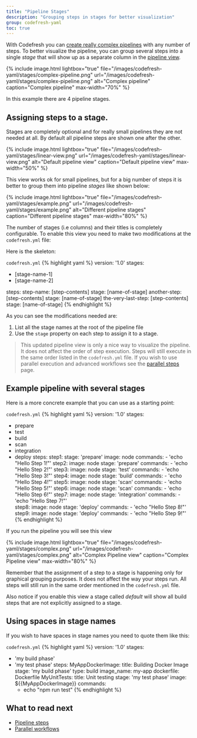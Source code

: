 ```yaml
---
title: "Pipeline Stages"
description: "Grouping steps in stages for better visualization"
group: codefresh-yaml
toc: true
---
```


With Codefresh you can [create really complex pipelines]({{site.baseurl}}/docs/configure-ci-cd-pipeline/pipelines/) with any number of steps. To better visualize the pipeline, you can group several steps into a single _stage_ that will show up as a separate column in the [pipeline view]({{site.baseurl}}/docs/configure-ci-cd-pipeline/monitoring-pipelines/).

{% include 
image.html 
lightbox="true" 
file="/images/codefresh-yaml/stages/complex-pipeline.png" 
url="/images/codefresh-yaml/stages/complex-pipeline.png"
alt="Complex pipeline" 
caption="Complex pipeline"
max-width="70%"
%}

In this example there are 4 pipeline stages.

## Assigning steps to a stage.

Stages are completely optional and for really small pipelines they are not needed at all.
By default all pipeline steps are shown one after the other.

{% include 
image.html 
lightbox="true" 
file="/images/codefresh-yaml/stages/linear-view.png" 
url="/images/codefresh-yaml/stages/linear-view.png"
alt="Default pipeline view" 
caption="Default pipeline view"
max-width="50%"
%}

This view works ok for small pipelines, but for a big number of steps it is better to group them into pipeline *stages* like shown below:

{% include 
image.html 
lightbox="true" 
file="/images/codefresh-yaml/stages/example.png" 
url="/images/codefresh-yaml/stages/example.png"
alt="Different pipeline stages" 
caption="Different pipeline stages"
max-width="80%"
%}

The number of stages (i.e columns) and their titles is completely configurable. 
To enable this view you need to make two modifications at the `codefresh.yml` file:

Here is the skeleton:

  `codefresh.yml`
{% highlight yaml %}
version: '1.0'
stages:
 - [stage-name-1]
 - [stage-name-2]

steps:
  step-name:
    [step-contents]
    stage: [name-of-stage]
  another-step:
    [step-contents]
    stage: [name-of-stage]
  the-very-last-step:
    [step-contents]
    stage: [name-of-stage]
{% endhighlight %}

As you can see the modifications needed are:

1. List all the stage names at the root of the pipeline file
1. Use the `stage` property on each step to assign it to a stage.

>This updated pipeline view is only a nice way to visualize the pipeline. It does not affect the order of step execution. Steps will still execute in the same order listed in the `codefresh.yml` file. If you wish to use parallel execution and advanced workflows see the [parallel steps]({{site.baseurl}}/docs/codefresh-yaml/advanced-workflows/) page.


## Example pipeline with several stages

Here is a more concrete example that you can use as a starting point:

  `codefresh.yml`
{% highlight yaml %}
version: '1.0'
stages:
 - prepare
 - test
 - build
 - scan
 - integration
 - deploy
steps:
    step1:
        stage: 'prepare'
        image: node
        commands:
            - 'echo "Hello Step 1!"'
    step2:
       image: node
       stage: 'prepare'
       commands:
            - 'echo "Hello Step 2!"'
    step3:
        image: node
        stage: 'test'
        commands:
            - 'echo "Hello Step 3!"'
    step4:
        image: node
        stage: 'build'
        commands:
            - 'echo "Hello Step 4!"'
    step5:
        image: node
        stage: 'scan'
        commands:
            - 'echo "Hello Step 5!"'
    step6:
        image: node
        stage: 'scan'
        commands:
            - 'echo "Hello Step 6!"'
    step7:
        image: node
        stage: 'integration'
        commands:
            - 'echo "Hello Step 7!"'        
    step8:
        image: node
        stage: 'deploy'
        commands:
            - 'echo "Hello Step 8!"'    
    step9:
        image: node
        stage: 'deploy'
        commands:
            - 'echo "Hello Step 9!"'    
{% endhighlight %}

If you run the pipeline you will see this view

{% include 
image.html 
lightbox="true" 
file="/images/codefresh-yaml/stages/complex.png" 
url="/images/codefresh-yaml/stages/complex.png"
alt="Complex Pipeline view" 
caption="Complex Pipeline view"
max-width="80%"
%}

Remember that the assignment of a step to a stage is happening only for graphical grouping purposes. It does
not affect the way your steps run. All steps will still run in the same order mentioned in the `codefresh.yml` file.

Also notice if you enable this view a stage called *default* will show all build steps that are not explicitly assigned to a stage.

## Using spaces in stage names

If you wish to have spaces in stage names you need to quote them like this:

  `codefresh.yml`
{% highlight yaml %}
version: '1.0'
stages:
- 'my build phase'
- 'my test phase'
steps:
  MyAppDockerImage:
    title: Building Docker Image
    stage: 'my build phase'
    type: build
    image_name: my-app
    dockerfile: Dockerfile
  MyUnitTests:
    title: Unit testing
    stage: 'my test phase'
    image: ${{MyAppDockerImage}}
    commands: 
    - echo "npm run test"
{% endhighlight %}


## What to read next

* [Pipeline steps]({{site.baseurl}}/docs/codefresh-yaml/steps/)
* [Parallel workflows]({{site.baseurl}}/docs/codefresh-yaml/advanced-workflows/)
